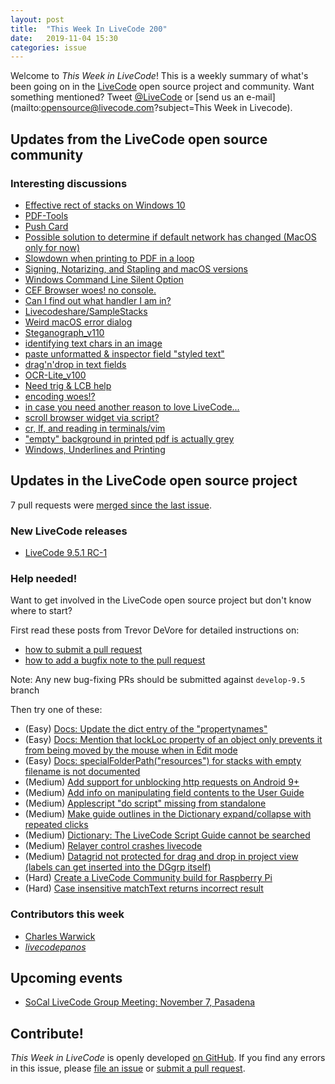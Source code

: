```yaml
---
layout: post
title:  "This Week In LiveCode 200"
date:   2019-11-04 15:30
categories: issue
---
```


Welcome to *This Week in LiveCode*!  This is a weekly summary of what's been
going on in the [LiveCode](https://livecode.com/) open source project and
community.  Want something mentioned?  Tweet
[@LiveCode](https://twitter.com/LiveCode) or
[send us an e-mail](mailto:opensource@livecode.com?subject=This Week in Livecode).

## Updates from the LiveCode open source community

<!---
### News & blog posts

- [October only: Get a Hacktoberfest t-shirt by contributing to LiveCode](https://hacktoberfest.digitalocean.com): Submit 4 pull requests and get a free Hacktoberfest T-shirt!
--->

### Interesting discussions

- [Effective rect of stacks on Windows 10](https://www.mail-archive.com/use-livecode@lists.runrev.com/msg104371.html)
- [PDF-Tools](https://www.mail-archive.com/use-livecode@lists.runrev.com/msg104373.html)
- [Push Card](https://www.mail-archive.com/use-livecode@lists.runrev.com/msg104403.html)
- [Possible solution to determine if default network has changed (MacOS only for now)](https://www.mail-archive.com/use-livecode@lists.runrev.com/msg104419.html)
- [Slowdown when printing to PDF in a loop](https://www.mail-archive.com/use-livecode@lists.runrev.com/msg104434.html)
- [Signing, Notarizing, and Stapling and macOS versions](https://www.mail-archive.com/use-livecode@lists.runrev.com/msg104438.html)
- [Windows Command Line Silent Option](https://www.mail-archive.com/use-livecode@lists.runrev.com/msg104442.html)
- [CEF Browser woes! no console.](https://www.mail-archive.com/use-livecode@lists.runrev.com/msg104463.html)
- [Can I find out what handler I am in?](https://www.mail-archive.com/use-livecode@lists.runrev.com/msg104482.html)
- [Livecodeshare/SampleStacks](https://www.mail-archive.com/use-livecode@lists.runrev.com/msg104506.html)
- [Weird macOS error dialog](https://www.mail-archive.com/use-livecode@lists.runrev.com/msg104516.html)
- [Steganograph_v110](https://www.mail-archive.com/use-livecode@lists.runrev.com/msg104528.html)
- [identifying text chars in an image](https://www.mail-archive.com/use-livecode@lists.runrev.com/msg104549.html)
- [paste unformatted & inspector field "styled text"](https://www.mail-archive.com/use-livecode@lists.runrev.com/msg104558.html)
- [drag'n'drop in text fields](https://www.mail-archive.com/use-livecode@lists.runrev.com/msg104572.html)
- [OCR-Lite_v100](https://www.mail-archive.com/use-livecode@lists.runrev.com/msg104595.html)
- [Need trig & LCB help](https://www.mail-archive.com/use-livecode@lists.runrev.com/msg104606.html)
- [encoding woes!?](https://www.mail-archive.com/use-livecode@lists.runrev.com/msg104612.html)
- [in case you need another reason to love LiveCode...](https://www.mail-archive.com/use-livecode@lists.runrev.com/msg104629.html)
- [scroll browser widget via script?](https://www.mail-archive.com/use-livecode@lists.runrev.com/msg104631.html)
- [cr, lf, and reading in terminals/vim](https://www.mail-archive.com/use-livecode@lists.runrev.com/msg104651.html)
- ["empty" background in printed pdf is actually grey](https://www.mail-archive.com/use-livecode@lists.runrev.com/msg104659.html)
- [Windows, Underlines and Printing](https://www.mail-archive.com/use-livecode@lists.runrev.com/msg104734.html)

## Updates in the LiveCode open source project

7 pull requests were [merged since the last issue](https://github.com/search?q=org%3Alivecode+is%3Apublic+is%3Apr+is%3Amerged+merged%3A2019-10-21..2019-11-03&type=Issues).




### New LiveCode releases

- [LiveCode 9.5.1 RC-1](https://www.mail-archive.com/use-livecode@lists.runrev.com/msg104698.html)

<!---
### Notable changes

- [Disable deleted object pool creation whilst debugging](https://github.com/livecode/livecode/pull/7185): The random crashes while debugging in the script editor are now fixed!
--->

<!---
### Bug of the week

- [Bug 22408 - Display issues when changing stack and orientation on iOS](https://quality.livecode.com/show_bug.cgi?id=22408)

The reporter provided a detailed description and a helpful sample stack that allowed us to test and confirm the problem quickly.
--->

### Help needed!

Want to get involved in the LiveCode open source project but don't know where
to start?  

First read these posts from Trevor DeVore for detailed instructions on:

- [how to submit a pull request](https://www.mail-archive.com/use-livecode@lists.runrev.com/msg98530.html)
- [how to add a bugfix note to the pull request](https://www.mail-archive.com/use-livecode@lists.runrev.com/msg98611.html)

Note: Any new bug-fixing PRs should be submitted against `develop-9.5` branch

Then try one of these:

- (Easy) [Docs: Update the dict entry of the "propertynames"](https://quality.livecode.com/show_bug.cgi?id=7375)
- (Easy) [Docs: Mention that lockLoc property of an object only prevents it from being moved by the mouse when in Edit mode](https://quality.livecode.com/show_bug.cgi?id=19848)
- (Easy) [Docs: specialFolderPath("resources") for stacks with empty filename is not documented](https://quality.livecode.com/show_bug.cgi?id=21183)
- (Medium) [Add support for unblocking http requests on Android 9+](http://quality.livecode.com/show_bug.cgi?id=22400)
- (Medium) [Add info on manipulating field contents to the User Guide](http://quality.livecode.com/show_bug.cgi?id=18990)
- (Medium) [Applescript "do script" missing from standalone](http://quality.livecode.com/show_bug.cgi?id=20993)
- (Medium) [Make guide outlines in the Dictionary expand/collapse with repeated clicks](http://quality.livecode.com/show_bug.cgi?id=18184)
- (Medium) [Dictionary: The LiveCode Script Guide cannot be searched](http://quality.livecode.com/show_bug.cgi?id=15957)
- (Medium) [Relayer control crashes livecode](https://quality.livecode.com/show_bug.cgi?id=21460)
- (Medium) [Datagrid not protected for drag and drop in project view (labels can get inserted into the DGgrp itself)](https://quality.livecode.com/show_bug.cgi?id=21750)
- (Hard) [Create a LiveCode Community build for Raspberry Pi](http://forums.livecode.com/viewtopic.php?f=76&t=27912)
- (Hard) [Case insensitive matchText returns incorrect result](https://quality.livecode.com/show_bug.cgi?id=15312)


### Contributors this week

- [Charles Warwick](https://github.com/techstrategies)
- *[livecodepanos](https://github.com/livecodepanos)*  


<!--
## Other LiveCode News

This section brings you other interesting news from across the LiveCode universe over the last week. This section may include non OSS projects.

- [macOS Notarization helper for Levure](https://www.mail-archive.com/use-livecode@lists.runrev.com/msg104215.html)
-->


## Upcoming events

* [SoCal LiveCode Group Meeting: November 7, Pasadena](http://forums.livecode.com/viewtopic.php?f=50&t=33187)


## Contribute!

*This Week in LiveCode* is openly developed
[on GitHub](https://github.com/livecode/this-week-in-livecode).
If you find any errors in this issue, please
[file an issue](https://github.com/livecode/this-week-in-livecode/issues) or
[submit a pull request](https://github.com/livecode/this-week-in-livecode/pulls).
